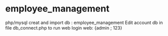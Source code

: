# employee_management
php/mysql
creat and import db : employee_management
Edit account db in file db_connect.php to run web
login web: {admin ; 123}
